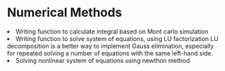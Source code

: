 # Numerical Methods
<li>Writing function to calculate integral based on Mont carlo simulation</li>
<li>Writing function to solve system of equations, using LU factorization
  LU decomposition is a better way to implement Gauss elimination, especially for 
  repeated solving a number of equations with the same left-hand side.</li>
  <li>Solving nonlinear system of equations using newthon method</li>
 
